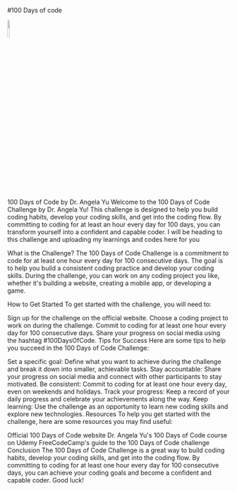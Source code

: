 #100 Days of code 

<img src="https://cdn.jsdelivr.net/gh/devicons/devicon/icons/python/python-original.svg" width =10% />

100 Days of Code by Dr. Angela Yu
Welcome to the 100 Days of Code Challenge by Dr. Angela Yu! This challenge is designed to help you build coding habits, develop your coding skills, and get into the coding flow. By committing to coding for at least an hour every day for 100 days, you can transform yourself into a confident and capable coder.
I will be heading to this challenge and uploading my learnings and codes here for you 

What is the Challenge?
The 100 Days of Code Challenge is a commitment to code for at least one hour every day for 100 consecutive days. The goal is to help you build a consistent coding practice and develop your coding skills. During the challenge, you can work on any coding project you like, whether it's building a website, creating a mobile app, or developing a game.

How to Get Started
To get started with the challenge, you will need to:

Sign up for the challenge on the official website.
Choose a coding project to work on during the challenge.
Commit to coding for at least one hour every day for 100 consecutive days.
Share your progress on social media using the hashtag #100DaysOfCode.
Tips for Success
Here are some tips to help you succeed in the 100 Days of Code Challenge:

Set a specific goal: Define what you want to achieve during the challenge and break it down into smaller, achievable tasks.
Stay accountable: Share your progress on social media and connect with other participants to stay motivated.
Be consistent: Commit to coding for at least one hour every day, even on weekends and holidays.
Track your progress: Keep a record of your daily progress and celebrate your achievements along the way.
Keep learning: Use the challenge as an opportunity to learn new coding skills and explore new technologies.
Resources
To help you get started with the challenge, here are some resources you may find useful:

Official 100 Days of Code website
Dr. Angela Yu's 100 Days of Code course on Udemy
FreeCodeCamp's guide to the 100 Days of Code challenge
Conclusion
The 100 Days of Code Challenge is a great way to build coding habits, develop your coding skills, and get into the coding flow. By committing to coding for at least one hour every day for 100 consecutive days, you can achieve your coding goals and become a confident and capable coder. Good luck!





